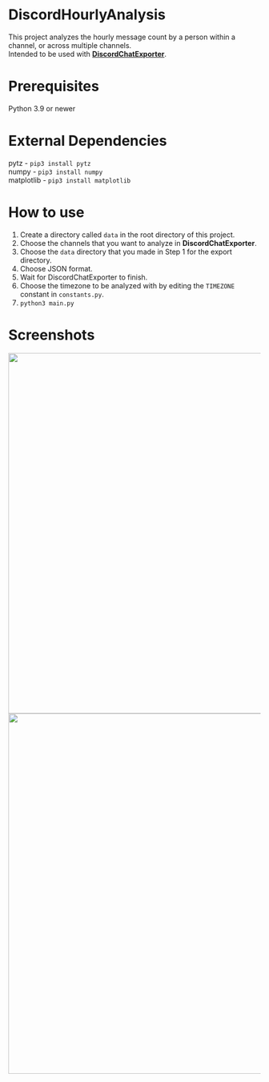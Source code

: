 # DiscordHourlyAnalysis
This project analyzes the hourly message count by a person within a channel, or across multiple channels.  
Intended to be used with **[DiscordChatExporter](https://github.com/Tyrrrz/DiscordChatExporter)**.

# Prerequisites
Python 3.9 or newer

# External Dependencies
pytz - `pip3 install pytz`  
numpy - `pip3 install numpy`  
matplotlib - `pip3 install matplotlib`

# How to use
1. Create a directory called `data` in the root directory of this project.
2. Choose the channels that you want to analyze in **DiscordChatExporter**.
3. Choose the `data` directory that you made in Step 1 for the export directory.
4. Choose JSON format.
5. Wait for DiscordChatExporter to finish.
6. Choose the timezone to be analyzed with by editing the `TIMEZONE` constant in `constants.py`.
7. `python3 main.py`

# Screenshots
<img src="https://i.imgur.com/1fgTLEu.png" width="720">
<br>
<img src="https://i.imgur.com/jNChrLU.png" width="720">